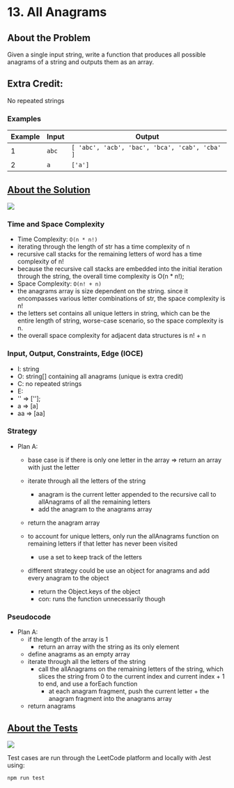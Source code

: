 # 13. All Anagrams

## About the Problem

Given a single input string, write a function that produces all possible anagrams of a string and outputs them as an array.

## Extra Credit:

No repeated strings

### Examples

| Example| Input | Output |
| --- | --- | --- |
| 1 | `abc` | `[ 'abc', 'acb', 'bac', 'bca', 'cab', 'cba' ]` |
| 2 | `a` | `['a']` |

## <a href='./allAnagrams.js'>About the Solution</a>

<img src='https://img.shields.io/badge/JavaScript-F7DF1E.svg?style=for-the-badge&logo=JavaScript&logoColor=black' />

### Time and Space Complexity
 - Time Complexity: `O(n * n!)`
  - iterating through the length of str has a time complexity of n
  - recursive call stacks for the remaining letters of word has a time complexity of n!
  - because the recursive call stacks are embedded into the initial iteration through the string, the overall time complexity is O(n * n!);
 - Space Complexity: `O(n! + n)`
  - the anagrams array is size dependent on the string. since it encompasses various letter combinations of str, the space complexity is n!
  - the letters set contains all unique letters in string, which can be the entire length of string, worse-case scenario, so the space complexity is n.
  - the overall space complexity for adjacent data structures is n! + n

### Input, Output, Constraints, Edge (IOCE)

 - I: string
 - O: string[] containing all anagrams (unique is extra credit)
 - C: no repeated strings
 - E:
  - '' => [''];
  - a => [a]
  - aa => [aa]

### Strategy
- Plan A:
  - base case is if there is only one letter in the array => return an array with just the letter
  - iterate through all the letters of the string
    - anagram is the current letter appended to the recursive call to allAnagrams of all the remaining letters
    - add the anagram to the anagrams array
  - return the anagram array

  - to account for unique letters, only run the allAnagrams function on remaining letters if that letter has never been visited
    - use a set to keep track of the letters

  - different strategy could be use an object for anagrams and add every anagram to the object
    - return the Object.keys of the object
    - con: runs the function unnecessarily though

### Pseudocode
- Plan A:
  - if the length of the array is 1
    - return an array with the string as its only element
  - define anagrams as an empty array
  - iterate through all the letters of the string
    - call the allAnagrams on the remaining letters of the string, which slices the string from 0 to the current index and current index + 1 to end, and use a forEach function
      - at each anagram fragment, push the current letter + the anagram fragment into the anagrams array
  - return anagrams

## <a href='./allAnagrams.test.js'>About the Tests</a>

<img src='https://img.shields.io/badge/Jest-C21325.svg?style=for-the-badge&logo=Jest&logoColor=white' />

Test cases are run through the LeetCode platform and locally with Jest using:
```
npm run test
```